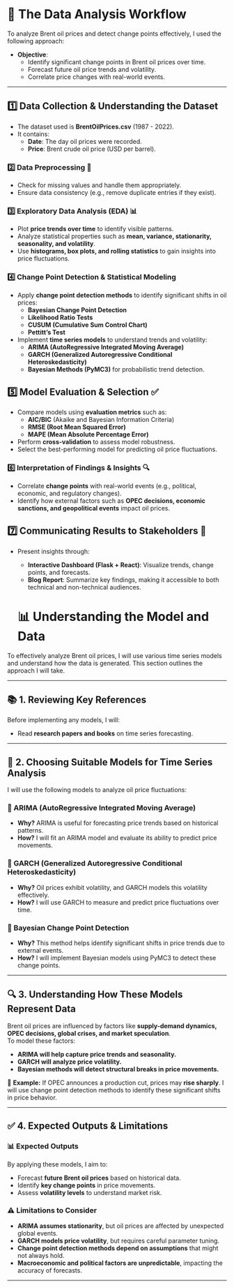 # 📝 The Data Analysis Workflow  

To analyze Brent oil prices and detect change points effectively, I used the following approach:
- **Objective**:  
  - Identify significant change points in Brent oil prices over time.  
  - Forecast future oil price trends and volatility.  
  - Correlate price changes with real-world events.  

---

## **1️⃣ Data Collection & Understanding the Dataset**  
- The dataset used is **BrentOilPrices.csv** (1987 - 2022).  
- It contains:  
  - **Date**: The day oil prices were recorded.  
  - **Price**: Brent crude oil price (USD per barrel).  
 

### **2️⃣ Data Preprocessing** 🧹  
- Check for missing values and handle them appropriately.  
- Ensure data consistency (e.g., remove duplicate entries if they exist).  

### **3️⃣ Exploratory Data Analysis (EDA) 📊**  
- Plot **price trends over time** to identify visible patterns.  
- Analyze statistical properties such as **mean, variance, stationarity, seasonality, and volatility**.  
- Use **histograms, box plots, and rolling statistics** to gain insights into price fluctuations.  

### **4️⃣ Change Point Detection & Statistical Modeling**  
- Apply **change point detection methods** to identify significant shifts in oil prices:  
  - **Bayesian Change Point Detection**  
  - **Likelihood Ratio Tests**  
  - **CUSUM (Cumulative Sum Control Chart)**  
  - **Pettitt’s Test**  
- Implement **time series models** to understand trends and volatility:  
  - **ARIMA (AutoRegressive Integrated Moving Average)**  
  - **GARCH (Generalized Autoregressive Conditional Heteroskedasticity)**  
  - **Bayesian Methods (PyMC3)** for probabilistic trend detection.  

## **5️⃣ Model Evaluation & Selection** ✅  
- Compare models using **evaluation metrics** such as:  
  - **AIC/BIC** (Akaike and Bayesian Information Criteria)  
  - **RMSE (Root Mean Squared Error)**  
  - **MAPE (Mean Absolute Percentage Error)**  
- Perform **cross-validation** to assess model robustness.  
- Select the best-performing model for predicting oil price fluctuations.   

### **6️⃣ Interpretation of Findings & Insights** 🔍  
- Correlate **change points** with real-world events (e.g., political, economic, and regulatory changes).  
- Identify how external factors such as **OPEC decisions, economic sanctions, and geopolitical events** impact oil prices.  

## **7️⃣ Communicating Results to Stakeholders** 📢  
- Present insights through:  
  - **Interactive Dashboard (Flask + React)**: Visualize trends, change points, and forecasts.  
  - **Blog Report**: Summarize key findings, making it accessible to both technical and non-technical audiences. 




  # 📊 Understanding the Model and Data  

To effectively analyze Brent oil prices, I will use various time series models and understand how the data is generated. This section outlines the approach I will take.  

---

## 📚 1. Reviewing Key References  
Before implementing any models, I will:  
- Read **research papers and books** on time series forecasting.  

---

## 🔢 2. Choosing Suitable Models for Time Series Analysis  

I will use the following models to analyze oil price fluctuations:  

### 🔹 ARIMA (AutoRegressive Integrated Moving Average)  
- **Why?** ARIMA is useful for forecasting price trends based on historical patterns.  
- **How?** I will fit an ARIMA model and evaluate its ability to predict price movements.  

### 🔹 GARCH (Generalized Autoregressive Conditional Heteroskedasticity)  
- **Why?** Oil prices exhibit volatility, and GARCH models this volatility effectively.  
- **How?** I will use GARCH to measure and predict price fluctuations over time.  

### 🔹 Bayesian Change Point Detection  
- **Why?** This method helps identify significant shifts in price trends due to external events.  
- **How?** I will implement Bayesian models using PyMC3 to detect these change points.  

---

## 🔍 3. Understanding How These Models Represent Data  

Brent oil prices are influenced by factors like **supply-demand dynamics, OPEC decisions, global crises, and market speculation**.  
To model these factors:  
- **ARIMA will help capture price trends and seasonality.**  
- **GARCH will analyze price volatility.**  
- **Bayesian methods will detect structural breaks in price movements.**  

📌 **Example:** If OPEC announces a production cut, prices may **rise sharply**. I will use change point detection methods to identify these significant shifts in price behavior.  

---

## ✅ 4. Expected Outputs & Limitations  

### 📊 Expected Outputs  
By applying these models, I aim to:  
- Forecast **future Brent oil prices** based on historical data.  
- Identify **key change points** in price movements.  
- Assess **volatility levels** to understand market risk.  

### ⚠️ Limitations to Consider  
- **ARIMA assumes stationarity**, but oil prices are affected by unexpected global events.  
- **GARCH models price volatility**, but requires careful parameter tuning.  
- **Change point detection methods depend on assumptions** that might not always hold.  
- **Macroeconomic and political factors are unpredictable**, impacting the accuracy of forecasts.  

---




